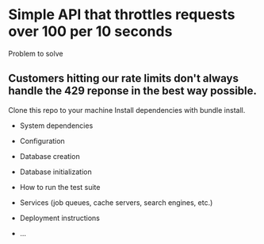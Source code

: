 
# **Simple API that throttles requests over 100 per 10 seconds**

Problem to solve

## Customers hitting our rate limits don't always handle the 429 reponse in the best way possible. 

Clone this repo to your machine
Install dependencies with bundle install.

* System dependencies

* Configuration

* Database creation

* Database initialization

* How to run the test suite

* Services (job queues, cache servers, search engines, etc.)

* Deployment instructions

* ...
